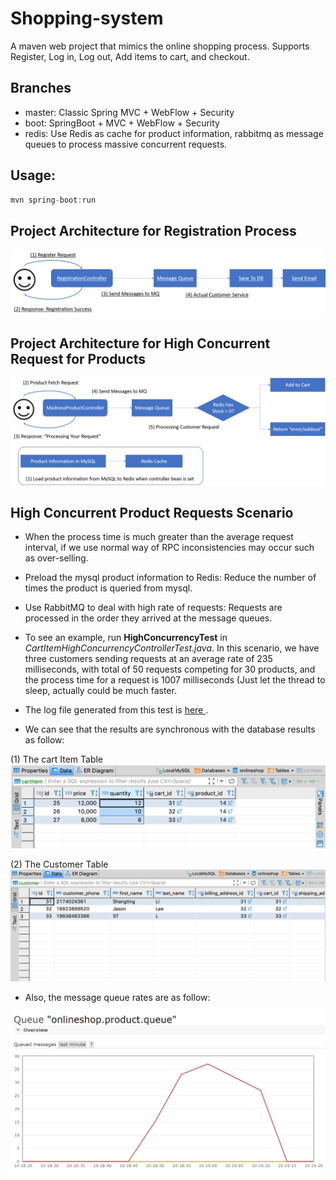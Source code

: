 # Shopping-system
A maven web project that mimics the online shopping process. Supports Register, Log in, Log out, Add items to cart, and checkout. 

## Branches
* master: Classic Spring MVC + WebFlow + Security
* boot: SpringBoot + MVC + WebFlow + Security
* redis: Use Redis as cache for product information, rabbitmq as message queues to process massive concurrent requests.

## Usage:
```r
mvn spring-boot:run
```

## Project Architecture for Registration Process

 ![readme image](assets/CustomerMQ.png "Readme Image")


## Project Architecture for High Concurrent Request for Products

![readme image](assets/ProductMQ.png "Readme Image")

## High Concurrent Product Requests Scenario

* When the process time is much greater than the average request interval, if we use normal way of RPC inconsistencies may occur such as over-selling.

* Preload the mysql product information to Redis: Reduce the number of times the product is queried from mysql.

* Use RabbitMQ to deal with high rate of requests: Requests are processed in the order they arrived at the message queues.

* To see an example, run **HighConcurrencyTest** in *CartItemHighConcurrencyControllerTest.java*. In this scenario, we have three customers sending requests at an average rate of 235 milliseconds, with total of 50 requests competing for 30 products, and the process time for a request is 1007 milliseconds (Just let the thread to sleep, actually could be much faster.

* The log file generated from this test is <a href="https://github.com/Shangtingli/shopping-system/blob/redis/assets/example_log.txt">here </a>.

* We can see that the results are synchronous with the database results as follow:

(1) The cart Item Table
![readme image](assets/CartItemTable.png "Readme Image")


(2) The Customer Table
![readme image](assets/CustomerTable.png "Readme Image")

* Also, the message queue rates are as follow:

![readme image](assets/RabbitQueueRate.png "Readme Image")
